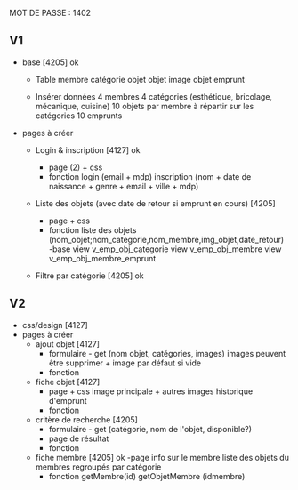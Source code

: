 MOT DE PASSE : 1402

## V1
- base [4205] ok
    - Table
        membre
        catégorie objet
        objet
        image objet
        emprunt

    - Insérer données
        4 membres
        4 catégories (esthétique, bricolage, mécanique, cuisine)
        10 objets par membre à répartir sur les catégories
        10 emprunts

- pages à créer
    - Login & inscription [4127] ok
        - page (2) + css
        - fonction
            login (email + mdp)
            inscription (nom + date de naissance + genre + email + ville + mdp)
    - Liste des objets (avec date de retour si emprunt en cours) [4205]
        - page + css
        - fonction
            liste des objets 
            (nom_objet;nom_categorie,nom_membre,img_objet,date_retour)
        -base
            view v_emp_obj_categorie
            view v_emp_obj_membre
            view v_emp_obj_membre_emprunt

    - Filtre par catégorie [4205] ok

## V2
- css/design [4127]
- pages à créer
    - ajout objet [4127]
        - formulaire - get
            (nom objet, catégories, images)
            images peuvent être supprimer + image par défaut si vide
        - fonction
    - fiche objet [4127]
        - page + css
            image principale + autres images
            historique d'emprunt
        - fonction
    - critère de recherche [4205]
        - formulaire - get
            (catégorie, nom de l'objet, disponible?)
        - page de résultat
        - fonction
    - fiche membre [4205] ok
        -page
            info sur le membre
            liste des objets du membres regroupés par catégorie
        - fonction
            getMembre(id)
            getObjetMembre (idmembre)

